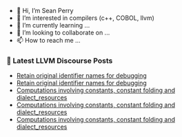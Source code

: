 - 👋 Hi, I’m Sean Perry
- 👀 I’m interested in compilers (c++, COBOL, llvm)
- 🌱 I’m currently learning ...
- 💞️ I’m looking to collaborate on ...
- 📫 How to reach me ...

<!---
s66perry/s66perry is a ✨ special ✨ repository because its `README.md` (this file) appears on your GitHub profile.
You can click the Preview link to take a look at your changes.
--->
### 📕 Latest LLVM Discourse Posts

<!-- DISCOURSE-LLVM:START -->
- [Retain original identifier names for debugging](https://discourse.llvm.org/t/retain-original-identifier-names-for-debugging/76417?page=3#post_48)
- [Retain original identifier names for debugging](https://discourse.llvm.org/t/retain-original-identifier-names-for-debugging/76417?page=3#post_47)
- [Computations involving constants, constant folding and dialect_resources](https://discourse.llvm.org/t/computations-involving-constants-constant-folding-and-dialect-resources/83633#post_15)
- [Computations involving constants, constant folding and dialect_resources](https://discourse.llvm.org/t/computations-involving-constants-constant-folding-and-dialect-resources/83633#post_14)
- [Computations involving constants, constant folding and dialect_resources](https://discourse.llvm.org/t/computations-involving-constants-constant-folding-and-dialect-resources/83633#post_13)
<!-- DISCOURSE-LLVM:END -->
